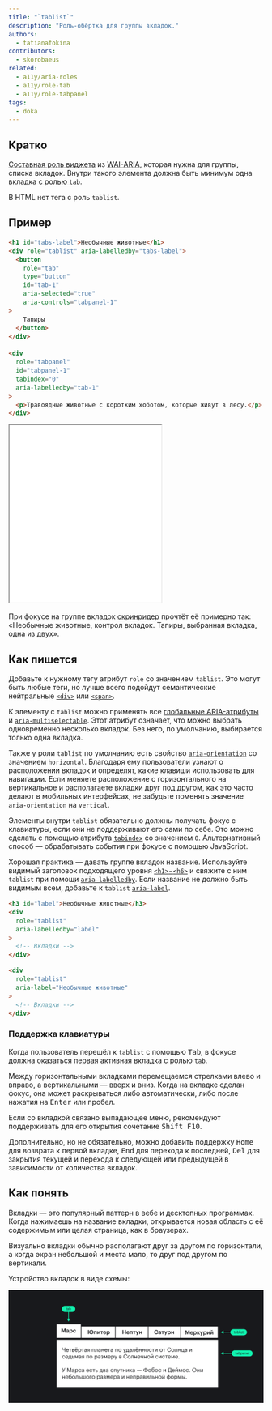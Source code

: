 ```yaml
---
title: "`tablist`"
description: "Роль-обёртка для группы вкладок."
authors:
  - tatianafokina
contributors:
  - skorobaeus
related:
  - a11y/aria-roles
  - a11y/role-tab
  - a11y/role-tabpanel
tags:
  - doka
---
```


## Кратко

[Составная роль виджета](/a11y/aria-roles/#roli-vidzhetov) из [WAI-ARIA](/a11y/aria-intro/#specifikaciya), которая нужна для группы, списка вкладок. Внутри такого элемента должна быть минимум одна вкладка [с ролью `tab`](/a11y/role-tab/).

В HTML нет тега с роль `tablist`.

## Пример

```html
<h1 id="tabs-label">Необычные животные</h1>
<div role="tablist" aria-labelledby="tabs-label">
  <button
    role="tab"
    type="button"
    id="tab-1"
    aria-selected="true"
    aria-controls="tabpanel-1"
>
    Тапиры
  </button>
</div>

<div
  role="tabpanel"
  id="tabpanel-1"
  tabindex="0"
  aria-labelledby="tab-1"
>
  <p>Травоядные животные с коротким хоботом, которые живут в лесу.</p>
</div>
```

<iframe title="Элемент с ролью tablist" src="demos/tablist/" height="350"></iframe>

При фокусе на группе вкладок [скринридер](/a11y/screenreaders/) прочтёт её примерно так: «Необычные животные, контрол вкладок. Тапиры, выбранная вкладка, одна из двух».

## Как пишется

Добавьте к нужному тегу атрибут `role` со значением `tablist`. Это могут быть любые теги, но лучше всего подойдут семантические нейтральные [`<div>`](/html/div/) или [`<span>`](/html/span/).

К элементу с `tablist` можно применять все [глобальные ARIA-атрибуты](/a11y/aria-attrs/#globalnye-atributy) и [`aria-multiselectable`](/a11y/aria-multiselectable/). Этот атрибут означает, что можно выбрать одновременно несколько вкладок. Без него, по умолчанию, выбирается только одна вкладка.

Также у роли `tablist` по умолчанию есть свойство [`aria-orientation`](/a11y/aria-orientation/) со значением `horizontal`. Благодаря ему пользователи узнают о расположении вкладок и определят, какие клавиши использовать для навигации. Если меняете расположение с горизонтального на вертикальное и располагаете вкладки друг под другом, как это часто делают в мобильных интерфейсах, не забудьте поменять значение `aria-orientation` на `vertical`.

Элементы внутри `tablist` обязательно должны получать фокус с клавиатуры, если они не поддерживают его сами по себе. Это можно сделать с помощью атрибута [`tabindex`](/html/global-attrs/#tabindex) со значением `0`. Альтернативный способ — обрабатывать события при фокусе с помощью JavaScript.

Хорошая практика — давать группе вкладок название. Используйте видимый заголовок подходящего уровня [`<h1>`−`<h6>`](/html/h1-h6/) и свяжите с ним `tablist` при помощи [`aria-labelledby`](/a11y/aria-labelledby/). Если название не должно быть видимым всем, добавьте к `tablist` [`aria-label`](/a11y/aria-label/).

```html
<h3 id="label">Необычные животные</h3>
<div
  role="tablist"
  aria-labelledby="label"
>
  <!-- Вкладки -->
</div>
```

```html
<div
  role="tablist"
  aria-label="Необычные животные"
>
  <!-- Вкладки -->
</div>
```

### Поддержка клавиатуры

Когда пользователь перешёл к `tablist` с помощью <kbd>Tab</kbd>, в фокусе должна оказаться первая активная вкладка с ролью `tab`.

Между горизонтальными вкладками перемещаемся стрелками влево и вправо, а вертикальными — вверх и вниз. Когда на вкладке сделан фокус, она может раскрываться либо автоматически, либо после нажатия на <kbd>Enter</kbd> или пробел.

Если со вкладкой связано выпадающее меню, рекомендуют поддерживать для его открытия сочетание <kbd>Shift F10</kbd>.

Дополнительно, но не обязательно, можно добавить поддержку <kbd>Home</kbd> для возврата к первой вкладке, <kbd>End</kbd> для перехода к последней, <kbd>Del</kbd> для закрытия текущей и перехода к следующей или предыдущей в зависимости от количества вкладок.

## Как понять

Вкладки — это популярный паттерн в вебе и десктопных программах. Когда нажимаешь на название вкладки, открывается новая область с её содержимым или целая страница, как в браузерах.

Визуально вкладки обычно располагают друг за другом по горизонтали, а когда экран небольшой и места мало, то друг под другом по вертикали.

Устройство вкладок в виде схемы:

![Список вкладок с ролью tablist располагается над открытым содержимым вкладки с ролью tabpanel. Группа вкладок состоит из отдельных элементов с ролями tab.](images/tabs.png)
